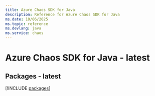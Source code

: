 ```yaml
---
title: Azure Chaos SDK for Java
description: Reference for Azure Chaos SDK for Java
ms.date: 10/06/2025
ms.topic: reference
ms.devlang: java
ms.service: chaos
---
```

# Azure Chaos SDK for Java - latest
## Packages - latest
[!INCLUDE [packages](chaos-index.md)]
